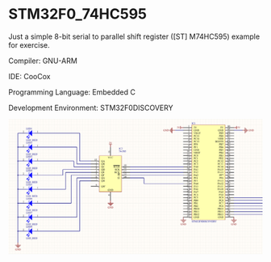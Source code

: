 STM32F0_74HC595
===============

Just a simple 8-bit serial to parallel shift register ([ST] M74HC595) example for exercise.

Compiler: GNU-ARM

IDE:  CooCox

Programming Language: Embedded C

Development Environment:  STM32F0DISCOVERY


[![stm32f0_74hc595_schematic](https://github.com/aytacdilek/STM32F0_74HC595/blob/master/hardware/stm32f0_74hc595_schematic.png)](#features)
